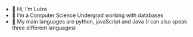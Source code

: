 - 👋 Hi, I’m Luiza
- 🌱 I’m a Computer Science Undergrad working with databases
- 🌱 My main languages are python, javaScript and Java
 (I can also speak three different languages)

<!---
buNuLu/buNuLu is a ✨ special ✨ repository because its `README.md` (this file) appears on your GitHub profile.
You can click the Preview link to take a look at your changes.
--->
